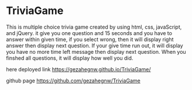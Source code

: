 # TriviaGame
This is multiple choice trivia game created by using html, css, javaScript, and jQuery. it give you one question and 15 seconds and you have to answer within given time, if you select wrong, then it will display right answer then display next question. If your give time run out, it will display you have no more time left message then display next question. When you finshed all questions, it will display how well you did.


here deployed link https://gezahegnw.github.io/TriviaGame/

github page https://github.com/gezahegnw/TriviaGame
